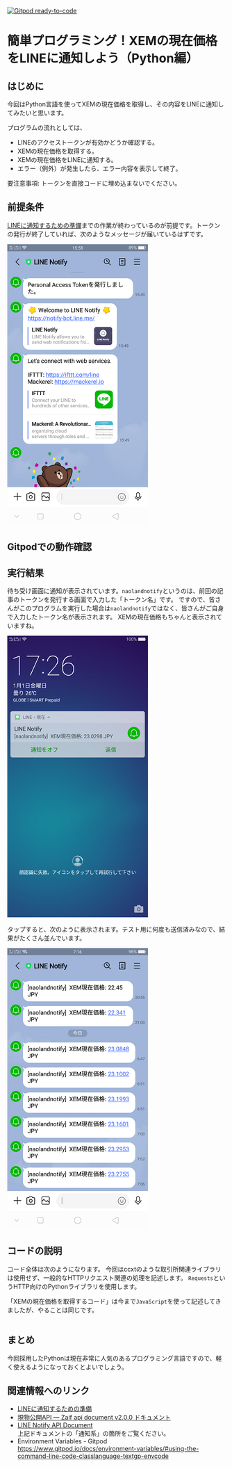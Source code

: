 [![Gitpod ready-to-code](https://img.shields.io/badge/Gitpod-ready--to--code-blue?logo=gitpod)](https://gitpod.io/#https://github.com/naoland/nemlog-53456)

# 簡単プログラミング！XEMの現在価格をLINEに通知しよう（Python編）

## はじめに

今回はPython言語を使ってXEMの現在価格を取得し、その内容をLINEに通知してみたいと思います。


プログラムの流れとしては、

- LINEのアクセストークンが有効かどうか確認する。
- XEMの現在価格を取得する。
- XEMの現在価格をLINEに通知する。
- エラー（例外）が発生したら、エラー内容を表示して終了。


要注意事項: トークンを直接コードに埋め込まないでください。

## 前提条件

[LINEに通知するための準備](#links)までの作業が終わっているのが前提です。トークンの発行が終了していれば、次のようなメッセージが届いているはずです。

![トークンの取得](./images/reg-complete.png)


## Gitpodでの動作確認



## 実行結果

待ち受け画面に通知が表示されています。`naolandnotify`というのは、前回の記事のトークンを発行する画面で入力した「トークン名」です。
ですので、皆さんがこのプログラムを実行した場合は`naolandnotify`ではなく、皆さんがご自身で入力したトークン名が表示されます。
XEMの現在価格もちゃんと表示されていますね。

![](./images/notif1.png)

タップすると、次のように表示されます。テスト用に何度も送信済みなので、結果がたくさん並んでいます。

![](./images/notif2.png)

## コードの説明

コード全体は次のようになります。
今回はccxtのような取引所関連ライブラリは使用せず、一般的なHTTPリクエスト関連の処理を記述します。
`Requests`というHTTP向けのPythonライブラリを使用します。

「XEMの現在価格を取得するコード」は今まで`JavaScript`を使って記述してきましたが、やることは同じです。

```python
```


## まとめ



今回採用したPythonは現在非常に人気のあるプログラミング言語ですので、軽く使えるようになっておくとよいでしょう。

## 関連情報へのリンク
<a id="links"></a>

- [LINEに通知するための準備](https://nemlog.nem.social/blog/53471)
- [現物公開API — Zaif api document v2.0.0 ドキュメント](https://zaif-api-document.readthedocs.io/ja/latest/PublicAPI.html)
- [LINE Notify API Document](https://notify-bot.line.me/doc/ja/)  
上記ドキュメントの「通知系」の箇所をご覧ください。
- Environment Variables - Gitpod  
https://www.gitpod.io/docs/environment-variables/#using-the-command-line-code-classlanguage-textgp-envcode